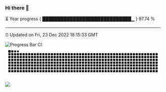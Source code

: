 ### Hi there 👋

⏳ Year progress { █████████████████████████████▁ } 97.74 %

---

⏰ Updated on Fri, 23 Dec 2022 18:15:33 GMT

![Progress Bar CI](https://github.com/liununu/liununu/workflows/Progress%20Bar%20CI/badge.svg)![](https://raw.githubusercontent.com/L1cardo/L1cardo/main/assets/github-contribution-grid-snake.svg)![](https://raw.githubusercontent.com/seesaws/seesaws/main/assets/github-contribution-grid-snake.svg)
